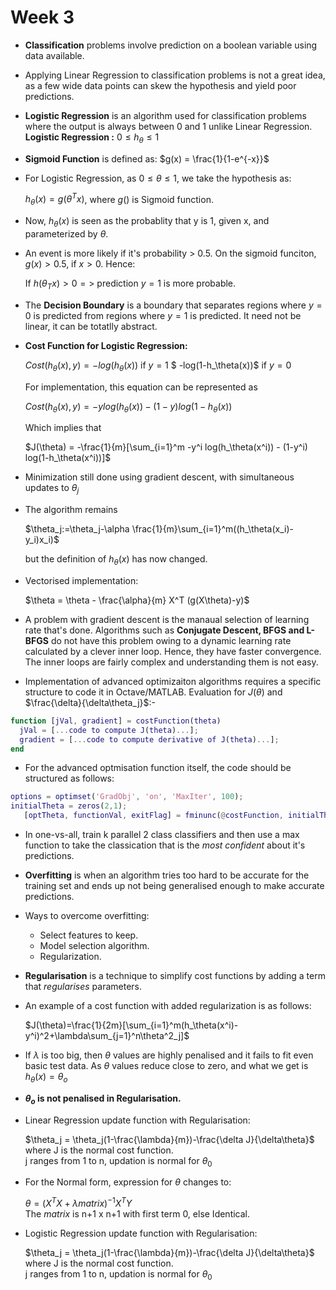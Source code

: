 # Week 3

- **Classification** problems involve prediction on a boolean variable using data available.
- Applying Linear Regression to classification problems is not a great idea, as a few wide data points can skew the hypothesis and yield poor predictions.
- **Logistic Regression** is an algorithm used for classification problems where the output is always between 0 and 1 unlike Linear Regression. **Logistic Regression :** $0 \leq h_\theta \leq 1$  
- **Sigmoid Function** is defined as: $g(x) = \frac{1}{1-e^{-x}}$
- For Logistic Regression, as $0 \leq \theta \leq 1$, we take the hypothesis as:

    $h_\theta(x) = g(\theta^T x)$, where $g()$ is Sigmoid function.

- Now, $h_\theta (x)$ is seen as the probablity that y is 1, given x, and parameterized by $\theta$.
- An event is more likely if it's probability > 0.5. On the sigmoid funciton, $g(x) > 0.5$, if $x > 0$. Hence:

    If $h(\theta_T x) > 0 =>$ prediction $y = 1$ is more probable.

- The **Decision Boundary** is a boundary that separates regions where $y = 0$ is predicted from regions where $y=1$ is predicted. It need not be linear, it can be totatlly abstract.
  
- **Cost Function for Logistic Regression:**

    $Cost(h_\theta(x),y) = -log(h_\theta(x))$ if $y=1$
            $ -log(1-h_\theta(x))$ if $y=0$  

    For implementation, this equation can be represented as

    $Cost(h_\theta(x),y) = -y log(h_\theta(x)) - (1-y) log(1-h_\theta(x))$  

    Which implies that

    $J(\theta) = -\frac{1}{m}[\sum_{i=1}^m -y^i log(h_\theta(x^i)) - (1-y^i) log(1-h_\theta(x^i))]$

- Minimization still done using gradient descent, with simultaneous updates to $\theta_j$
- The algorithm remains

  $\theta_j:=\theta_j-\alpha \frac{1}{m}\sum_{i=1}^m((h_\theta(x_i)-y_i)x_i)$

  but the definition of $h_\theta(x)$ has now changed.

- Vectorised implementation:

    $\theta = \theta - \frac{\alpha}{m} X^T (g(X\theta)-y)$

- A problem with gradient descent is the manaual selection of learning rate that's done. Algorithms such as **Conjugate Descent, BFGS and L-BFGS** do not have this problem owing to a dynamic learning rate calculated by a clever inner loop. Hence, they have faster convergence. The inner loops are fairly complex and understanding them is not easy.
- Implementation of advanced optimizaiton algorithms requires a specific structure to code it in Octave/MATLAB. Evaluation for $J(\theta)$ and $\frac{\delta}{\delta\theta_j}$:-

```MATLAB
function [jVal, gradient] = costFunction(theta)
  jVal = [...code to compute J(theta)...];
  gradient = [...code to compute derivative of J(theta)...];
end
```

- For the advanced optmisation function itself, the code should be structured as follows:

```MATLAB
options = optimset('GradObj', 'on', 'MaxIter', 100);
initialTheta = zeros(2,1);
   [optTheta, functionVal, exitFlag] = fminunc(@costFunction, initialTheta, options);
```

- In one-vs-all, train k parallel 2 class classifiers and then use a max function to take the classication that is the *most confident* about it's predictions.
- **Overfitting** is when an algorithm tries too hard to be accurate for the training set and ends up not being generalised enough to make accurate predictions.
- Ways to overcome overfitting:
    - Select features to keep.
    - Model selection algorithm.
    - Regularization.
- **Regularisation** is a technique to simplify cost functions by adding a term that *regularises* parameters.
- An example of a cost function with added regularization is as follows:
  
    $J(\theta)=\frac{1}{2m}[\sum_{i=1}^m(h_\theta(x^i)-y^i)^2+\lambda\sum_{j=1}^n\theta^2_j]$

- If $\lambda$ is too big, then $\theta$ values are highly penalised and it fails to fit even basic test data. As $\theta$ values reduce close to zero, and what we get is $h_\theta(x)=\theta_o$
- **$\theta_o$ is not penalised in Regularisation.**
- Linear Regression update function with Regularisation:

    $\theta_j = \theta_j(1-\frac{\lambda}{m})-\frac{\delta J}{\delta\theta}$  
    where J is the normal cost function.  
    j ranges from 1 to n, updation is normal for $\theta_0$

- For the Normal form, expression for $\theta$ changes to:

    $\theta = (X^TX + \lambda matrix)^{-1}X^TY$  
    The *matrix* is n+1 x n+1 with first term 0, else Identical.

- Logistic Regression update function with Regularisation:

    $\theta_j = \theta_j(1-\frac{\lambda}{m})-\frac{\delta J}{\delta\theta}$  
    where J is the normal cost function.  
    j ranges from 1 to n, updation is normal for $\theta_0$